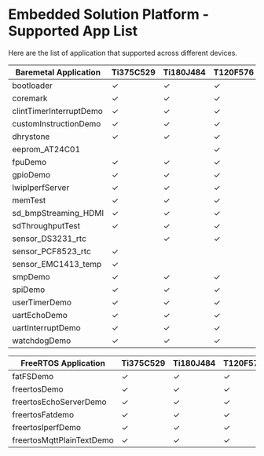 # Embedded Solution Platform - Supported App List

Here are the list of application that supported across different devices.

| Baremetal Application         | Ti375C529  | Ti180J484 | T120F576  |
|-------------------------------|------------|-----------|-----------|
| bootloader                    |     ✓      |     ✓    |     ✓     |
| coremark                      |     ✓      |     ✓    |     ✓     |
| clintTimerInterruptDemo        |     ✓      |     ✓    |     ✓     |
| customInstructionDemo         |     ✓      |     ✓    |     ✓     |
| dhrystone                     |     ✓      |     ✓    |     ✓     |
| eeprom_AT24C01                       |           |         |     ✓     |
| fpuDemo                       |     ✓      |     ✓    |     ✓     |
| gpioDemo                      |     ✓      |     ✓    |     ✓     |
| lwipIperfServer               |     ✓      |     ✓    |     ✓     |
| memTest                       |     ✓      |     ✓    |     ✓     |
| sd_bmpStreaming_HDMI                     |     ✓      |     ✓    |     ✓     |
| sdThroughputTest                      |     ✓      |     ✓    |     ✓     |
| sensor_DS3231_rtc                |            |     ✓    |     ✓     |
| sensor_PCF8523_rtc               |     ✓      |          |           |
| sensor_EMC1413_temp |     ✓      |          |           |
| smpDemo                       |     ✓      |     ✓    |     ✓     |
| spiDemo                       |     ✓      |     ✓    |     ✓     |
| userTimerDemo                 |     ✓      |     ✓    |     ✓     |
| uartEchoDemo                  |     ✓      |     ✓    |     ✓     |
| uartInterruptDemo             |     ✓      |     ✓    |     ✓     |
| watchdogDemo           |     ✓      |     ✓    |     ✓     |





| FreeRTOS Application         | Ti375C529  | Ti180J484 | T120F576  |
|-------------------------------|------------|-----------|-----------|
| fatFSDemo                     |     ✓      |     ✓    |     ✓     |
| freertosDemo                  |     ✓      |     ✓    |     ✓     |
| freertosEchoServerDemo        |     ✓      |     ✓    |     ✓     |
| freertosFatdemo               |     ✓      |     ✓    |     ✓     |
| freertosIperfDemo             |     ✓      |     ✓    |     ✓     |
| freertosMqttPlainTextDemo     |     ✓      |     ✓    |     ✓     |
